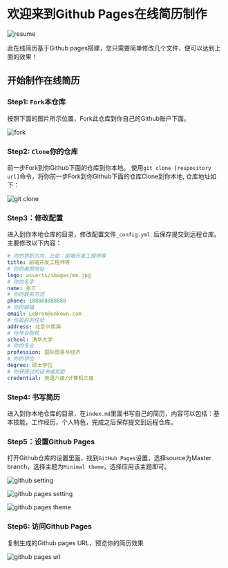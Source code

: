 # 欢迎来到Github Pages在线简历制作

![resume](https://cdn.u1.huluxia.com/g4/M01/42/67/rBAAdl7LTA-AdJVaAAIJCBaPehw207.jpg)

此在线简历基于Github pages搭建，您只需要简单修改几个文件，便可以达到上面的效果！

## 开始制作在线简历

### Step1: `Fork`本仓库

按照下面的图片所示位置，Fork此仓库到你自己的Github账户下面。

![fork](https://cdn.u1.huluxia.com/g4/M02/42/5B/rBAAdl7LRa6ARxB1AAMkKCVXJeM038.jpg)

### Step2: `Clone`你的仓库

前一步Fork到你Github下面的仓库到你本地。
使用`git clone [respository url]`命令，将你前一步Fork到你Github下面的仓库Clone到你本地, 仓库地址如下：

![git clone](https://cdn.u1.huluxia.com/g4/M03/42/5C/rBAAdl7LRnSAXCh-AAQE8eSkW30591.jpg)

### Step3：修改配置

进入到你本地仓库的目录，修改配置文件`_config.yml`. 后保存提交到远程仓库。
主要修改以下内容：

```yaml
# 你的求职方向，比如：前端开发工程师等
title: 前端开发工程师等
# 你的美照地址
logo: asserts/images/me.jpg
# 你的名字
name: 张三
# 你的联系方式
phone: 188888888888
# 你的邮箱
email: LeBron@unkown.com
# 你目前的住址
address: 北京中南海
# 你毕业院校
school: 清华大学
# 你的专业
profession: 国际贸易与经济
# 你的学位
degree: 硕士学位
# 你获得过的证书或奖励
credential: 英语六级/计算机三级
```

### Step4: 书写简历

进入到你本地仓库的目录，在`index.md`里面书写自己的简历，内容可以包括：基本技能，工作经历，个人特色，完成之后保存提交到远程仓库。

### Step5：设置Github Pages

打开Github仓库的设置里面，找到`GitHub Pages`设置，选择source为Master branch，选择主题为`Minimal theme`，选择应用该主题即可。

![github setting](https://cdn.u1.huluxia.com/g4/M01/42/60/rBAAdl7LSIyAInOuAAKnUzfjVwE878.jpg)

![github pages setting](https://cdn.u1.huluxia.com/g4/M01/42/61/rBAAdl7LSRuAT6WxAALIe_pp8_U321.jpg)

![github pages theme](https://cdn.u1.huluxia.com/g4/M03/42/62/rBAAdl7LSZqAI3SgAAHuLLyntzA934.jpg)

### Step6: 访问Github Pages

复制生成的Github pages URL，预览你的简历效果

![github pages url](https://cdn.u1.huluxia.com/g4/M03/7D/AC/rBAAdl7vaeGAAtzwAAJcrlx9nI0334.jpg)
